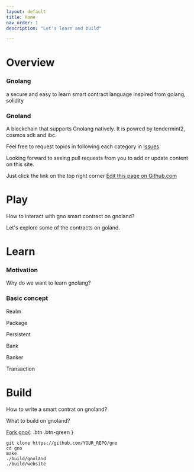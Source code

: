 ```yaml
---
layout: default
title: Home
nav_order: 1
description: "Let's learn and build"

---
```


# Overview

### Gnolang 

a secure and easy to learn smart contract language inspired from golang, solidity

### Gnoland 

A blockchain that supports Gnolang natively. It is powred by tendermint2, cosmos sdk and ibc. 


Feel free to request topics in following each category in
[Issues](https://github.com/piux2/learn_gno/issues)

Looking forward to seeing pull requests from you to add or update content on this site. 

Just click the link on the top right corner
[Edit this page on Github.com](https://github.com/piux2/learn_gno/tree/gh-pages/index.md)


# Play

How to interact with gno smart contract on gnoland? 

Let's explore some of the contracts on goland.



# Learn

### Motivation

Why do we want to learn gnolang?



### Basic concept

Realm

Package

Persistent

Bank

Banker

Transaction


# Build 


How to write a smart contrat on gnoland?

What to build on gnoland?





[Fork gno](https://github.com/gnolang/gno/fork){: .btn .btn-green }

    git clone https://github.com/YOUR_REPO/gno
    cd gno
    make
    ./build/gnoland
    ./build/website
    
    
